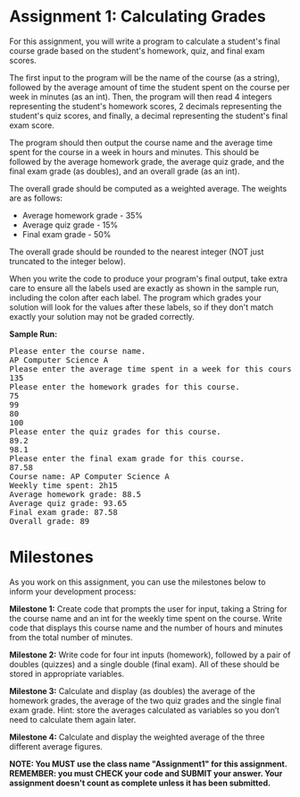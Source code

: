 # Assignment 1: Calculating Grades
For this assignment, you will write a program to calculate a student's final course grade based on the student's homework, quiz, and final exam scores.

The first input to the program will be the name of the course (as a string), followed by the average amount of time the student spent on the course per week in minutes (as an int). Then, the program will then read 4 integers representing the student's homework scores, 2 decimals representing the student's quiz scores, and finally, a decimal representing the student's final exam score.

The program should then output the course name and the average time spent for the course in a week in hours and minutes. This should be followed by the average homework grade, the average quiz grade, and the final exam grade (as doubles), and an overall grade (as an int).

The overall grade should be computed as a weighted average. The weights are as follows:

* Average homework grade - 35%
* Average quiz grade - 15%
* Final exam grade - 50%

The overall grade should be rounded to the nearest integer (NOT just truncated to the integer below).

When you write the code to produce your program's final output, take extra care to ensure all the labels used are exactly as shown in the sample run, including the colon after each label. The program which grades your solution will look for the values after these labels, so if they don't match exactly your solution may not be graded correctly.

**Sample Run:**
<pre>
Please enter the course name.
AP Computer Science A
Please enter the average time spent in a week for this course in minutes.
135
Please enter the homework grades for this course.
75
99
80
100
Please enter the quiz grades for this course.
89.2
98.1
Please enter the final exam grade for this course.
87.58
Course name: AP Computer Science A
Weekly time spent: 2h15
Average homework grade: 88.5
Average quiz grade: 93.65
Final exam grade: 87.58
Overall grade: 89
</pre>

# Milestones
As you work on this assignment, you can use the milestones below to inform your development process:

**Milestone 1:** Create code that prompts the user for input, taking a String for the course name and an int for the weekly time spent on the course. Write code that displays this course name and the number of hours and minutes from the total number of minutes.

**Milestone 2:** Write code for four int inputs (homework), followed by a pair of doubles (quizzes) and a single double (final exam). All of these should be stored in appropriate variables.

**Milestone 3:** Calculate and display (as doubles) the average of the homework grades, the average of the two quiz grades and the single final exam grade. Hint: store the averages calculated as variables so you don’t need to calculate them again later.

**Milestone 4:** Calculate and display the weighted average of the three different average figures.

**NOTE: You MUST use the class name "Assignment1" for this assignment. REMEMBER: you must CHECK your code and SUBMIT your answer. Your assignment doesn't count as complete unless it has been submitted.**